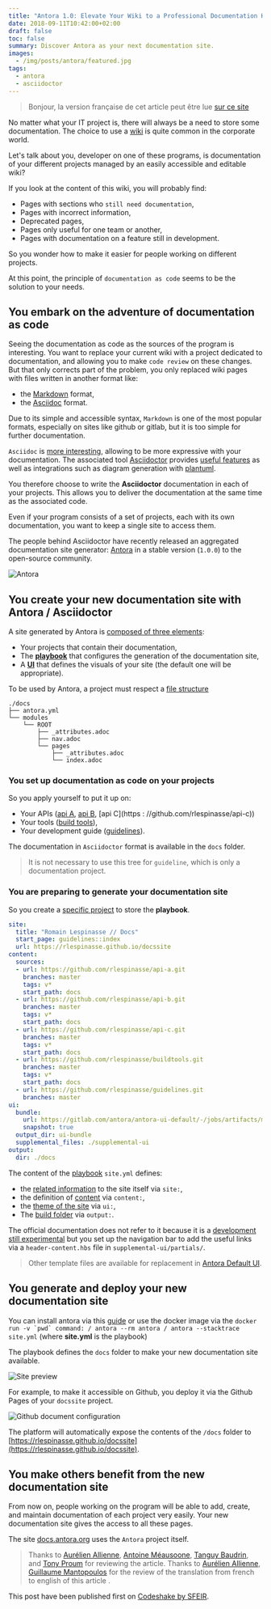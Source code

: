 ```yaml
---
title: "Antora 1.0: Elevate Your Wiki to a Professional Documentation Hub"
date: 2018-09-11T10:42:00+02:00
draft: false
toc: false
summary: Discover Antora as your next documentation site.
images: 
  - /img/posts/antora/featured.jpg
tags: 
  - antora
  - asciidoctor
---
```


> Bonjour, la version française de cet article peut être lue [sur ce site](/posts/antora/)

No matter what your IT project is, there will always be a need to store some documentation.
The choice to use a [wiki](https://en.wikipedia.org/wiki/Wiki) is quite common in the corporate world.

Let's talk about you, developer on one of these programs, is documentation of your different projects managed by an easily accessible and editable wiki?

If you look at the content of this wiki, you will probably find:

* Pages with sections who `still need documentation`,
* Pages with incorrect information,
* Deprecated pages,
* Pages only useful for one team or another,
* Pages with documentation on a feature still in development.

So you wonder how to make it easier for people working on different projects.

At this point, the principle of `documentation as code` seems to be the solution to your needs.

## You embark on the adventure of documentation as code

Seeing the documentation as code as the sources of the program is interesting.
You want to replace your current wiki with a project dedicated to documentation, and allowing you to make `code review` on these changes.
But that only corrects part of the problem, you only replaced wiki pages with files written in another format like:

* the [Markdown](https://daringfireball.net/projects/markdown/syntax) format,
* the [Asciidoc](http://www.methods.co.nz/asciidoc/) format.

Due to its simple and accessible syntax, `Markdown` is one of the most popular formats, especially on sites like github or gitlab, but it is too simple for further documentation.

`Asciidoc` is [more interesting](https://github.com/asciidoctor/asciidoctor.org/blob/master/docs/_includes/asciidoc-vs-markdown.adoc), allowing to be more expressive with your documentation.
The associated tool [Asciidoctor](https://asciidoctor.org/) provides [useful features](https://asciidoctor.org/docs/asciidoc-writers-guide/) as well as integrations such as diagram generation with [plantuml](http://plantuml.com/).

You therefore choose to write the **Asciidoctor** documentation in each of your projects.
This allows you to deliver the documentation at the same time as the associated code.

Even if your program consists of a set of projects, each with its own documentation, you want to keep a single site to access them.

The people behind Asciidoctor have recently released an aggregated documentation site generator: [Antora](https://antora.org/) in a stable version (`1.0.0`) to the open-source community.

![Antora](/img/posts/antora/site.png)

## You create your new documentation site with Antora / Asciidoctor

A site generated by Antora is [composed of three elements](https://docs.antora.org):

* Your projects that contain their documentation,
* The [**playbook**](https://docs.antora.org/antora/1.0/playbook/) that configures the generation of the documentation site,
* A [**UI**](https://docs.antora.org/antora/1.0/playbook/configure-ui/) that defines the visuals of your site (the default one will be appropriate).

To be used by Antora, a project must respect a [file structure](https://docs.antora.org/antora/1.0/component-structure/)

``` Text
./docs
├── antora.yml
└── modules
    └── ROOT
        ├── _attributes.adoc
        ├── nav.adoc
        └── pages
            ├── _attributes.adoc
            └── index.adoc
```

### You set up documentation as code on your projects

So you apply yourself to put it up on:

* Your APIs ([api A](https://github.com/rlespinasse/api-a), [api B](https://github.com/rlespinasse/api-b), [api C](https : //github.com/rlespinasse/api-c))
* Your tools ([build tools](https://github.com/rlespinasse/buildtools)),
* Your development guide ([guidelines](https://github.com/rlespinasse/guidelines)).

The documentation in `Asciidoctor` format is available in the `docs` folder.
> It is not necessary to use this tree for `guideline`, which is only a documentation project.

### You are preparing to generate your documentation site

So you create a [specific project](https://github.com/rlespinasse/docssite) to store the **playbook**.

```yaml
site:
  title: "Romain Lespinasse // Docs"
  start_page: guidelines::index
  url: https://rlespinasse.github.io/docssite
content:
  sources:
  - url: https://github.com/rlespinasse/api-a.git
    branches: master
    tags: v*
    start_path: docs
  - url: https://github.com/rlespinasse/api-b.git
    branches: master
    tags: v*
    start_path: docs
  - url: https://github.com/rlespinasse/api-c.git
    branches: master
    tags: v*
    start_path: docs
  - url: https://github.com/rlespinasse/buildtools.git
    branches: master
    tags: v*
    start_path: docs
  - url: https://github.com/rlespinasse/guidelines.git
    branches: master
ui:
  bundle:
    url: https://gitlab.com/antora/antora-ui-default/-/jobs/artifacts/master/raw/build/ui-bundle.zip?job=bundle-stable
    snapshot: true
  output_dir: ui-bundle
  supplemental_files: ./supplemental-ui
output:
  dir: ./docs
```

The content of the [playbook](https://docs.antora.org/antora/1.0/playbook/playbook/) `site.yml` defines:

* the [related information](https://docs.antora.org/antora/1.0/playbook/configure-site/) to the site itself via `site:`,
* the definition of [content](https://docs.antora.org/antora/1.0/playbook/configure-content-sources/) via `content:`,
* the [theme of the site](https://docs.antora.org/antora/1.0/playbook/configure-ui/) via `ui:`,
* The [build folder](https://docs.antora.org/antora/1.0/playbook/configure-output/) via `output:`.

The official documentation does not refer to it because it is a [development still experimental](https://gitlab.com/antora/antora/issues/147) but you set up the navigation bar to add the useful links via a `header-content.hbs` file in `supplemental-ui/partials/`.
> Other template files are available for replacement in [Antora Default UI](https://gitlab.com/antora/antora-ui-default/tree/master/src/partials).

## You generate and deploy your new documentation site

You can install antora via this [guide](https://docs.antora.org/antora/1.0/install/install-antora/) or use the docker image via the ``docker run -v `pwd` command: / antora --rm antora / antora --stacktrace site.yml`` (where **site.yml** is the playbook)

The playbook defines the `docs` folder to make your new documentation site available.

![Site preview](/img/posts/antora/site-preview.png)

For example, to make it accessible on Github, you deploy it via the Github Pages of your `docssite` project.

![Github document configuration](/img/posts/antora/github.png)

The platform will automatically expose the contents of the `/docs` folder to [https://rlespinasse.github.io/docssite](https://rlespinasse.github.io/docssite).

## You make others benefit from the new documentation site

From now on, people working on the program will be able to add, create, and maintain documentation of each project very easily. Your new documentation site gives the access to all these pages.

The site [docs.antora.org](https://docs.antora.org) uses the `Antora` project itself.

> Thanks to [Aurélien Allienne](https://twitter.com/sn0rks), [Antoine Méausoone](https://twitter.com/AMeausoone), [Tanguy Baudrin](https://twitter.com/TanguyBAUDRIN), and [Tony Proum](https://twitter.com/chezTone) for reviewing the article.
> Thanks to [Aurélien Allienne](https://twitter.com/sn0rks), [Guillaume Mantopoulos](http://twitter.com/MrGuiMan) for the review of the translation from french to english of this article .

This post have been published first on [Codeshake by SFEIR](https://medium.com/codeshake/replace-your-wiki-with-a-documentation-site-4f0da329fe92).
